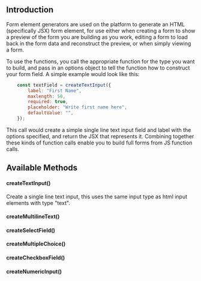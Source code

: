 ## Introduction
Form element generators are used on the platform to generate an HTML (specifically JSX) form element, for use either when creating a form to show a preview of the form you are building as you work, editing a form to load back in the form data and reconstruct the preview, or when simply viewing a form.

To use the functions, you call the appropriate function for the type you want to build, and pass in an options object to tell the function how to construct your form field. A simple example would look like this:
```js
	const textField = createTextInput({
		label: "First Name",
		maxlength: 50,
		required: true,
		placeholder: "Write first name here",
		defaultValue: "",
	});
```
This call would create a simple single line text input field and label with the options specified, and return the JSX that represents it. Combining together these kinds of function calls enable you to build full forms from JS function calls.
## Available Methods
#### createTextInput() 
Create a single line text input, this uses the same input type as html input elements with type "text".
#### createMultilineText()
#### createSelectField()
#### createMultipleChoice()
#### createCheckboxField()
#### createNumericInput()